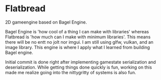 # Flatbread

2D gameengine based on Bagel Engine.

Bagel Engine is 'how cool of a thing I can make with libraries' whereas Flatbread is 'how much can I make with minimum libraries'. 
This means there will be no entt no jolt nor imgui. I am still using glfw, vulkan, and an image library. 
This engine is where I apply what I learned from building Bagel engine.

Initial commit is done right after implementing gamestate serialization and deserialization. While getting things done quickly is fun, working on this made me realize going into the nittygritty of systems is also fun.
